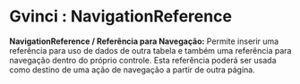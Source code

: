 # Gvinci : NavigationReference

**NavigationReference / Referência para Navegação:** Permite inserir uma referência para uso de dados de outra tabela e também uma referência para navegação dentro do próprio controle. Esta referência poderá ser usada como destino de uma ação de navegação a partir de outra página.

